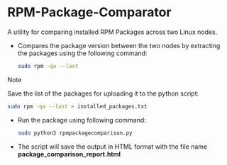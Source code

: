 # RPM-Package-Comparator
A utility for comparing installed RPM Packages across two Linux nodes. 

* Compares the package version between the two nodes by extracting the packages using the following command:
  ```bash
  sudo rpm -qa --last
  ```
> [!NOTE]
> Save the list of the packages for uploading it to the python script:
> ```bash
> sudo rpm -qa --last > installed_packages.txt
> ```

* Run the package using following command:
  ```bash
  sudo python3 rpmpackagecomparison.py
  ```
* The script will save the output in HTML format with the file name **package_comparison_report.html**
